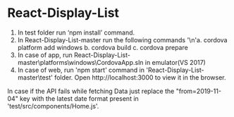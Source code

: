# React-Display-List

1. In test folder run ‘npm install’ command.
2. In  React-Display-List-master run the following commands
    '\n'a. cordova platform add windows
	b. cordova build
    c. cordova prepare
3. In case of app, run React-Display-List-master\platforms\windows\CordovaApp.sln in emulator(VS 2017)
4. In case of web, run 'npm start' command in 'React-Display-List-master\test' folder.
   Open http://localhost:3000 to view it in the browser.
   
In case if the API fails while fetching Data just replace the "from=2019-11-04" key with the latest date format present in 'test/src/components/Home.js'.
